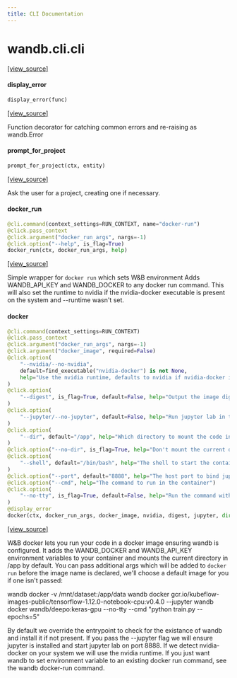 ```yaml
---
title: CLI Documentation
---
```


<a name="wandb.cli.cli"></a>
# wandb.cli.cli

[[view_source]](https://github.com/wandb/client/blob/488f6db75b36b2d44a0cb5a770040408487d05aa/wandb/cli/cli.py#L4)

<a name="wandb.cli.cli.display_error"></a>
#### display\_error

```python
display_error(func)
```

[[view_source]](https://github.com/wandb/client/blob/488f6db75b36b2d44a0cb5a770040408487d05aa/wandb/cli/cli.py#L80)

Function decorator for catching common errors and re-raising as wandb.Error

<a name="wandb.cli.cli.prompt_for_project"></a>
#### prompt\_for\_project

```python
prompt_for_project(ctx, entity)
```

[[view_source]](https://github.com/wandb/client/blob/488f6db75b36b2d44a0cb5a770040408487d05aa/wandb/cli/cli.py#L114)

Ask the user for a project, creating one if necessary.

<a name="wandb.cli.cli.docker_run"></a>
#### docker\_run

```python
@cli.command(context_settings=RUN_CONTEXT, name="docker-run")
@click.pass_context
@click.argument("docker_run_args", nargs=-1)
@click.option("--help", is_flag=True)
docker_run(ctx, docker_run_args, help)
```

[[view_source]](https://github.com/wandb/client/blob/488f6db75b36b2d44a0cb5a770040408487d05aa/wandb/cli/cli.py#L832)

Simple wrapper for `docker run` which sets W&B environment
Adds WANDB_API_KEY and WANDB_DOCKER to any docker run command.
This will also set the runtime to nvidia if the nvidia-docker executable is present on the system
and --runtime wasn't set.

<a name="wandb.cli.cli.docker"></a>
#### docker

```python
@cli.command(context_settings=RUN_CONTEXT)
@click.pass_context
@click.argument("docker_run_args", nargs=-1)
@click.argument("docker_image", required=False)
@click.option(
    "--nvidia/--no-nvidia",
    default=find_executable("nvidia-docker") is not None,
    help="Use the nvidia runtime, defaults to nvidia if nvidia-docker is present",
)
@click.option(
    "--digest", is_flag=True, default=False, help="Output the image digest and exit"
)
@click.option(
    "--jupyter/--no-jupyter", default=False, help="Run jupyter lab in the container"
)
@click.option(
    "--dir", default="/app", help="Which directory to mount the code in the container"
)
@click.option("--no-dir", is_flag=True, help="Don't mount the current directory")
@click.option(
    "--shell", default="/bin/bash", help="The shell to start the container with"
)
@click.option("--port", default="8888", help="The host port to bind jupyter on")
@click.option("--cmd", help="The command to run in the container")
@click.option(
    "--no-tty", is_flag=True, default=False, help="Run the command without a tty"
)
@display_error
docker(ctx, docker_run_args, docker_image, nvidia, digest, jupyter, dir, no_dir, shell, port, cmd, no_tty)
```

[[view_source]](https://github.com/wandb/client/blob/488f6db75b36b2d44a0cb5a770040408487d05aa/wandb/cli/cli.py#L900)

W&B docker lets you run your code in a docker image ensuring wandb is configured. It adds the WANDB_DOCKER and WANDB_API_KEY
environment variables to your container and mounts the current directory in /app by default.  You can pass additional
args which will be added to `docker run` before the image name is declared, we'll choose a default image for you if
one isn't passed:

wandb docker -v /mnt/dataset:/app/data
wandb docker gcr.io/kubeflow-images-public/tensorflow-1.12.0-notebook-cpu:v0.4.0 --jupyter
wandb docker wandb/deepo:keras-gpu --no-tty --cmd "python train.py --epochs=5"

By default we override the entrypoint to check for the existance of wandb and install it if not present.  If you pass the --jupyter
flag we will ensure jupyter is installed and start jupyter lab on port 8888.  If we detect nvidia-docker on your system we will use
the nvidia runtime.  If you just want wandb to set environment variable to an existing docker run command, see the wandb docker-run
command.

